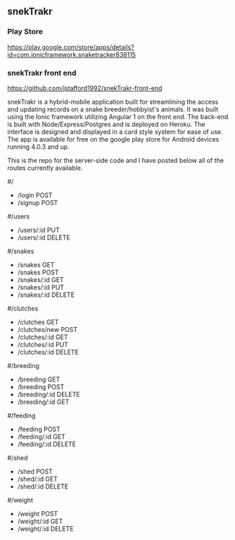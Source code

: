 ## snekTrakr

### Play Store 
  https://play.google.com/store/apps/details?id=com.ionicframework.snaketracker838115
  
### snekTrakr front end 
  https://github.com/jstafford1992/snekTrakr-front-end
  
snekTrakr is a hybrid-mobile application built for streamlining the access and updating records on a snake breeder/hobbyist's animals. It was built using the Ionic framework utilizing Angular 1 on the front end. The back-end is built with Node/Express/Postgres and is deployed on Heroku. The interface is designed and displayed in a card style system for ease of use. The app is available for free on the google play store for Android devices running 4.0.3 and up.
 
This is the repo for the server-side code and I have posted below all of the routes currently available. 
  
#/
  - /login POST
  - /signup POST

#/users
  - /users/:id PUT
  - /users/:id DELETE

#/snakes  
  - /snakes GET
  - /snakes POST
  - /snakes/:id GET
  - /snakes/:id PUT
  - /snakes/:id DELETE

#/clutches
  - /clutches GET 
  - /clutches/new POST
  - /clutches/:id GET
  - /clutches/:id PUT
  - /clutches/:id DELETE

#/breeding
  - /breeding GET
  - /breeding POST
  - /breeding/:id DELETE
  - /breeding/:id GET 
  
#/feeding
 - /feeding POST
 - /feeding/:id GET
 - /feeding/:id DELETE

#/shed
 - /shed POST
 - /shed/:id GET
 - /shed/:id DELETE

#/weight
 - /weight POST
 - /weight/:id GET
 - /weight/:id DELETE
